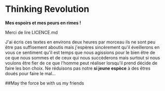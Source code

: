 # Thinking Revolution

**Mes espoirs et mes peurs en rimes !**

Merci de lire LICENCE.md

J'ai écris ces textes en environs deux heures par morceau ils ne sont peu être pas suffisement aboutis 
mais j'espères sincèrement qu'il éveillerons en vous ce sentiment qu'il est temps que nous agissions pour le bien
être de ce que nous sommes et de ceux qui nous succèderons mais surtout si nous voulons être fier de ce que 
l'homme peut réaliser lorsqu'il prend décide de faire les bon choix. Ne réduisons pas notre **si jeune espèce** à des êtres doués pour faire le mal...

##May the force be with us my friends
